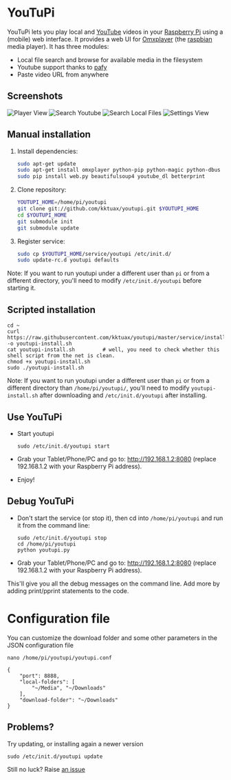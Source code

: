 YouTuPi
=======

YouTuPi lets you play local and [YouTube](http://www.youtube.com/) videos in your 
[Raspberry Pi](http://www.raspberrypi.org/) using a (mobile) web interface. It 
provides a web UI for [Omxplayer](https://github.com/huceke/omxplayer) (the 
[raspbian](http://www.raspbian.org/) media player). It has three modules:

 * Local file search and browse for available media in the filesystem
 * Youtube support thanks to [pafy](https://github.com/np1/pafy) 
 * Paste video URL from anywhere

Screenshots
-----------

![Player View](https://cloud.githubusercontent.com/assets/2767109/18413068/799c9754-779e-11e6-8b27-5141d20c0071.png)
![Search Youtube](https://cloud.githubusercontent.com/assets/2767109/18413069/7e71871c-779e-11e6-9eb2-79928385b35d.png)
![Search Local Files](https://cloud.githubusercontent.com/assets/2767109/18413070/84eda3e6-779e-11e6-904e-2ad9b17f24b9.png)
![Settings View](https://cloud.githubusercontent.com/assets/2767109/18413065/6cc8f004-779e-11e6-8c7b-0dcab3ac3df9.png)


Manual installation
-------------------

1. Install dependencies:

    ```bash
    sudo apt-get update
    sudo apt-get install omxplayer python-pip python-magic python-dbus git
    sudo pip install web.py beautifulsoup4 youtube_dl betterprint
    ```

2. Clone repository:

    ```bash
    YOUTUPI_HOME=/home/pi/youtupi
    git clone git://github.com/kktuax/youtupi.git $YOUTUPI_HOME
    cd $YOUTUPI_HOME
    git submodule init
    git submodule update
    ```

3. Register service:

    ```bash
    sudo cp $YOUTUPI_HOME/service/youtupi /etc/init.d/
    sudo update-rc.d youtupi defaults
    ```

Note: If you want to run youtupi under a different user than `pi` or from a different directory, you'll need to modify `/etc/init.d/youtupi` before starting it.


Scripted installation
---------------------

    cd ~
    curl https://raw.githubusercontent.com/kktuax/youtupi/master/service/install.sh -o youtupi-install.sh
    cat youtupi-install.sh         # well, you need to check whether this shell script from the net is clean.
    chmod +x youtupi-install.sh 
    sudo ./youtupi-install.sh

Note: If you want to run youtupi under a different user than `pi` or from a different directory than `/home/pi/youtupi/`, you'll need to modify `youtupi-install.sh` after downloading and `/etc/init.d/youtupi` after installing.

Use YouTuPi
-----------

 * Start youtupi

    ```
    sudo /etc/init.d/youtupi start
    ```

 * Grab your Tablet/Phone/PC and go to: http://192.168.1.2:8080 (replace 192.168.1.2 with your Raspberry Pi address).
 * Enjoy!

Debug YouTuPi
-------------

 * Don't start the service (or stop it), then cd into `/home/pi/youtupi` and run it from the command line:

    ```
    sudo /etc/init.d/youtupi stop
    cd /home/pi/youtupi
    python youtupi.py
    ```

 * Grab your Tablet/Phone/PC and go to: http://192.168.1.2:8080 (replace 192.168.1.2 with your Raspberry Pi address).

This'll give you all the debug messages on the command line. Add more by adding print/pprint statements to the code.


# Configuration file

You can customize the download folder and some other parameters in the JSON configuration file

    nano /home/pi/youtupi/youtupi.conf

<!-- -->

    {
        "port": 8888,
        "local-folders": [
            "~/Media", "~/Downloads"
        ],
        "download-folder": "~/Downloads"
    }


## Problems?

Try updating, or installing again a newer version

    sudo /etc/init.d/youtupi update

Still no luck? Raise [an issue](https://github.com/kktuax/youtupi/issues/new)
